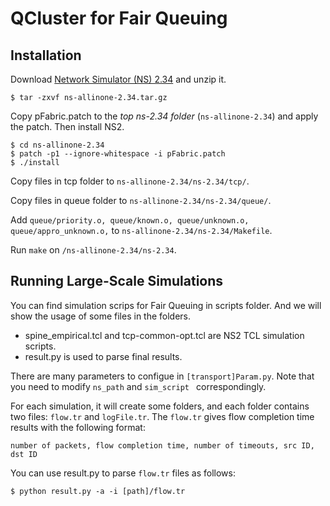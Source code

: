 # QCluster for Fair Queuing
## Installation
Download [Network Simulator (NS) 2.34](https://sourceforge.net/projects/nsnam/files/allinone/ns-allinone-2.34/) and unzip it.
```
$ tar -zxvf ns-allinone-2.34.tar.gz
```

Copy pFabric.patch to the *top ns-2.34 folder* (```ns-allinone-2.34```) and apply the patch. Then install NS2.
```
$ cd ns-allinone-2.34
$ patch -p1 --ignore-whitespace -i pFabric.patch
$ ./install
```
Copy files in tcp folder to ```ns-allinone-2.34/ns-2.34/tcp/```.

Copy files in queue folder to ```ns-allinone-2.34/ns-2.34/queue/```.

Add ```queue/priority.o, queue/known.o, queue/unknown.o, queue/appro_unknown.o,``` to ```ns-allinone-2.34/ns-2.34/Makefile```.
 
Run ```make``` on ```/ns-allinone-2.34/ns-2.34```.

## Running Large-Scale Simulations
You can find simulation scrips for Fair Queuing in scripts folder. And we will show the usage of some files in the folders.

- spine_empirical.tcl and tcp-common-opt.tcl are NS2 TCL simulation scripts.  
- result.py is used to parse final results.  

There are many parameters to configue in `[transport]Param.py`. Note that you need to modify ```ns_path``` and ```sim_script ``` correspondingly. 

For each simulation, it will create some folders, and each folder contains two files: ```flow.tr``` and ```logFile.tr```. The ```flow.tr``` gives flow completion time results with the following format:
```
number of packets, flow completion time, number of timeouts, src ID, dst ID
```

You can use result.py to parse ```flow.tr``` files as follows:
```
$ python result.py -a -i [path]/flow.tr
```
